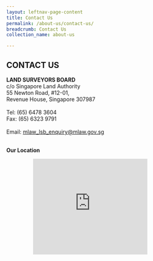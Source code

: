 ```yaml
---
layout: leftnav-page-content
title: Contact Us
permalink: /about-us/contact-us/
breadcrumb: Contact Us
collection_name: about-us 

---
```


CONTACT US
---
**LAND SURVEYORS BOARD** <br>
c/o Singapore Land Authority <br>
55 Newton Road, #12-01,<br>
Revenue House, Singapore 307987<br>
<br>
Tel: (65) 6478 3604<br>
Fax: (65) 6323 9791<br>
<br>
Email: <mlaw_lsb_enquiry@mlaw.gov.sg> <br>
<br> 


**Our Location**

<div class="mapouter"><div class="gmap_canvas">
  <iframe width="300" height="250" id="gmap_canvas" src="https://maps.google.com/maps?q=c%2Fo%20Singapore%20Land%20Authority%2055%20Newton%20Road%2C%20%2312-01%2C%20Revenue%20House%2C%20Singapore%20307987&t=&z=13&ie=UTF8&iwloc=&output=embed" frameborder="0" scrolling="no" marginheight="0" marginwidth="0"></iframe><a href="https://www.enable-javascript.net"> </a>
 </div>
 <style>.mapouter{position:relative;text-align:right;height:250px;width:300px;}.gmap_canvas {overflow:hidden;background:none!important;height:250px;width:370px;}</style>
</div>
